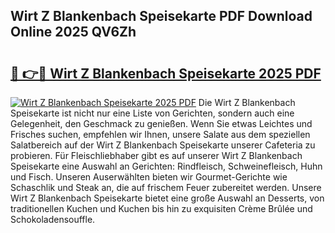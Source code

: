 ## Wirt Z Blankenbach Speisekarte PDF Download Online 2025 QV6Zh

# <h2><a href="http://gcacpx5.nevu.top/?p=Wirt+Z+Blankenbach+Speisekarte">🔗 👉🔴 Wirt Z Blankenbach Speisekarte 2025 PDF</a></h2>

[![Wirt Z Blankenbach Speisekarte 2025 PDF](https://i.imgur.com/dBaPXMq.png)](http://gcacpx5.nevu.top/?p=Wirt+Z+Blankenbach+Speisekarte)
Die Wirt Z Blankenbach Speisekarte ist nicht nur eine Liste von Gerichten, sondern auch eine Gelegenheit, den Geschmack zu genießen. Wenn Sie etwas Leichtes und Frisches suchen, empfehlen wir Ihnen, unsere Salate aus dem speziellen Salatbereich auf der Wirt Z Blankenbach Speisekarte unserer Cafeteria zu probieren. Für Fleischliebhaber gibt es auf unserer Wirt Z Blankenbach Speisekarte eine Auswahl an Gerichten: Rindfleisch, Schweinefleisch, Huhn und Fisch. Unseren Auserwählten bieten wir Gourmet-Gerichte wie Schaschlik und Steak an, die auf frischem Feuer zubereitet werden. Unsere Wirt Z Blankenbach Speisekarte bietet eine große Auswahl an Desserts, von traditionellen Kuchen und Kuchen bis hin zu exquisiten Crème Brûlée und Schokoladensouffle.
